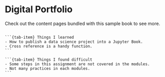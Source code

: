 # Digital Portfolio

Check out the content pages bundled with this sample book to see more.

```{tableofcontents}
```

````{tab-set}
```{tab-item} Things I learned
- How to publish a data science project into a Jupyter Book.
- Cross reference is a handy function.
```

```{tab-item} Things I found difficult
- Some steps in this assignment are not covered in the modules.
- Not many practices in each modules.
```
````
